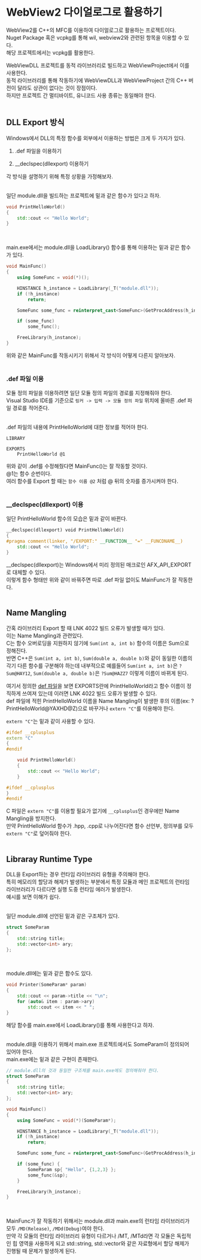 # WebView2 다이얼로그로 활용하기

WebView2를 C++의 MFC를 이용하여 다이얼로그로 활용하는 프로젝트이다.  
Nuget Package 혹은 vcpkg를 통해 wil, webview2와 관련된 항목을 이용할 수 있다.  
해당 프로젝트에서는 vcpkg를 활용한다.  

WebViewDLL 프로젝트를 동적 라이브러리로 빌드하고 WebViewProject에서 이를 사용한다.  
동적 라이브러리를 통해 작동하기에 WebViewDLL과 WebViewProject 간의 C++ 버전이 달라도 상관이 없다는 것이 장점이다.  
하지만 프로젝트 간 멀티바이트, 유니코드 사용 종류는 동일해야 한다.  
&nbsp;  

## DLL Export 방식  

Windows에서 DLL의 특정 함수를 외부에서 이용하는 방법은 크게 두 가지가 있다.  

1. .def 파일을 이용하기  

2. __declspec(dllexport) 이용하기  

각 방식을 설명하기 위해 특정 상황을 가정해보자.  
&nbsp;  

일단 module.dll을 빌드하는 프로젝트에 밑과 같은 함수가 있다고 하자.  
```c++
void PrintHelloWorld()
{
	std::cout << "Hello World";
}
```
&nbsp;  

main.exe에서는 module.dll을 LoadLibrary() 함수를 통해 이용하는 밑과 같은 함수가 있다.  
```c++
void MainFunc()
{
	using SomeFunc = void(*)();

	HINSTANCE h_instance = LoadLibrary(_T("module.dll"));
	if (!h_instance)
		return;

	SomeFunc some_func = reinterpret_cast<SomeFunc>(GetProcAddress(h_instance, "PrintHelloWorld"));

	if (some_func)
		some_func();

	FreeLibrary(h_instance);
}
```
위와 같은 MainFunc를 작동시키기 위해서 각 방식이 어떻게 다른지 알아보자.  
&nbsp;  

### .def 파일 이용  

모듈 정의 파일을 이용하려면 일단 모듈 정의 파일의 경로를 지정해줘야 한다.  
Visual Studio IDE를 기준으로 ```링커 -> 입력 -> 모듈 정의 파일``` 위치에 올바른 .def 파일 경로를 적어준다.  
&nbsp;  

.def 파일의 내용에 PrintHelloWorld에 대한 정보를 적어야 한다.  
```
LIBRARY

EXPORTS
    PrintHelloWorld @1
```
위와 같이 .def를 수정해줬다면 MainFunc()는 잘 작동할 것이다.  
@1는 함수 순번이다.  
여러 함수를 Export 할 때는 ```함수 이름 @2``` 처럼 @ 뒤의 숫자를 증가시켜야 한다.  
&nbsp;  

### __declspec(dllexport) 이용  

일단 PrintHelloWorld 함수의 모습은 밑과 같이 바뀐다.  
```c++
__declspec(dllexport) void PrintHelloWorld()
{
#pragma comment(linker, "/EXPORT:" __FUNCTION__ "=" __FUNCDNAME__)
	std::cout << "Hello World";
}
```
__declspec(dllexport)는 Windows에서 미리 정의된 매크로인 AFX_API_EXPORT로 대체할 수 있다.  
이렇게 함수 형태만 위와 같이 바꿔주면 따로 .def 파일 없이도 MainFunc가 잘 작동한다.  
&nbsp;  

## Name Mangling  

간혹 라이브러리 Export 할 때 LNK 4022 빌드 오류가 발생할 때가 있다.  
이는 Name Mangling과 관련있다.  
C는 함수 오버로딩을 지원하지 않기에 ```Sum(int a, int b)``` 함수의 이름은 Sum으로 정해진다.  
반면 C++은 ```Sum(int a, int b)```, ```Sum(double a, double b)```와 같이 동일한 이름의 각기 다른 함수를 구분해야 하는데 내부적으로 예를들어 ```Sum(int a, int b)```은 ```?Sum@HAY12```, ```Sum(double a, double b)```은 ```?Sum@HAZZ7``` 이렇게 이름이 바뀌게 된다.  

여기서 정의한 [def 파일](#def-파일-이용)을 보면 EXPORTS란에 PrintHelloWorld라고 함수 이름이 정직하게 쓰여져 있는데 이러면 LNK 4022 빌드 오류가 발생할 수 있다.  
def 파일에 적힌 PrintHelloWorld 이름을 Name Mangling이 발생한 후의 이름(ex: ?PrintHelloWorld@YAXHD@Z)으로 바꾸거나 ```extern "C"```를 이용해야 한다.  

```extern "C"```는 밑과 같이 사용할 수 있다.  
```c++
#ifdef __cplusplus
extern "C"
{
#endif 

	void PrintHelloWorld()
	{
		std::cout << "Hello World";
	}

#ifdef __cplusplus 
}
#endif 
```
C 파일은 ```extern "C"```를 이용할 필요가 없기에 ```__cplusplus```인 경우에만 Name Mangling을 방지한다.  
만약 PrintHelloWorld 함수가 .hpp, .cpp로 나누어진다면 함수 선언부, 정의부를 모두 ```extern "C"```로 덮어줘야 한다.  
&nbsp;  

## Libraray Runtime Type  

DLL을 Export하는 경우 런타임 라이브러리 유형을 주의해야 한다.  
특히 메모리의 할당과 해제가 발생하는 부분에서 특정 모듈과 메인 프로젝트의 런타임 라이브러리가 다르다면 실행 도중 런타임 에러가 발생한다.  
예시를 보면 이해가 쉽다.  
&nbsp;  

일단 module.dll에 선언된 밑과 같은 구조체가 있다.  
```c++
struct SomeParam
{
	std::string title;
	std::vector<int> ary;
};
```
&nbsp;  

module.dll에는 밑과 같은 함수도 있다.  
```c++
void Printer(SomeParam* param)
{
    std::cout << param->title << "\n";
    for (auto& item : param->ary)
        std::cout << item << " ";
}
```
해당 함수를 main.exe에서 LoadLibrary()를 통해 사용한다고 하자.  
&nbsp;  

module.dll을 이용하기 위해서 main.exe 프로젝트에서도 SomeParam이 정의되어 있어야 한다.  
main.exe에는 밑과 같은 구현이 존재한다.  
```c++
// module.dll의 것과 동일한 구조체를 main.exe에도 정의해줘야 한다.
struct SomeParam
{
	std::string title;
	std::vector<int> ary;
};

void MainFunc()
{
	using SomeFunc = void(*)(SomeParam*);

	HINSTANCE h_instance = LoadLibrary(_T("module.dll"));
	if (!h_instance)
		return;

	SomeFunc some_func = reinterpret_cast<SomeFunc>(GetProcAddress(h_instance, "PrintHelloWorld"));

	if (some_func) {
        SomeParam sp{ "Hello", {1,2,3} };
		some_func(&sp);
    }

	FreeLibrary(h_instance);
}
```
&nbsp;  

MainFunc가 잘 작동하기 위해서는 module.dll과 main.exe의 런타임 라이브러리가 모두 ```/MD(Release)```, ```/MDd(Debug)```여야 한다.  
만약 각 모듈의 런타임 라이브러리 유형이 다르거나 /MT, /MTd라면 각 모듈은 독립적인 힙 영역을 사용하게 되고 std::string, std::vector와 같은 자료형에서 할당 해제가 진행될 때 문제가 발생하게 된다.  